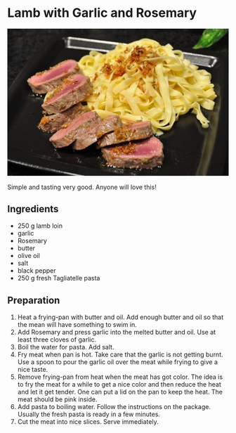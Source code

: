 # Lamb with Garlic and Rosemary

![Dish](dish.jpg)

Simple and tasting very good. Anyone will love this!

## Ingredients

+ 250 g lamb loin
+ garlic
+ Rosemary
+ butter
+ olive oil
+ salt
+ black pepper
+ 250 g fresh Tagliatelle pasta

## Preparation

1. Heat a frying-pan with butter and oil. Add enough butter and oil so that the mean will have something to swim in.
2. Add Rosemary and press garlic into the melted butter and oil. Use at least three cloves of garlic.
3. Boil the water for pasta. Add salt.
4. Fry meat when pan is hot. Take care that the garlic is not getting burnt. Use a spoon to pour the garlic oil over the meat while frying to give a nice taste.
5. Remove frying-pan from heat when the meat has got color. The idea is to fry the meat for a while to get a nice color and then reduce the heat and let it get tender. One can put a lid on the pan to keep the heat. The meat should be pink inside.
6. Add pasta to boiling water. Follow the instructions on the package. Usually the fresh pasta is ready in a few minutes.
7. Cut the meat into nice slices. Serve immediately.
